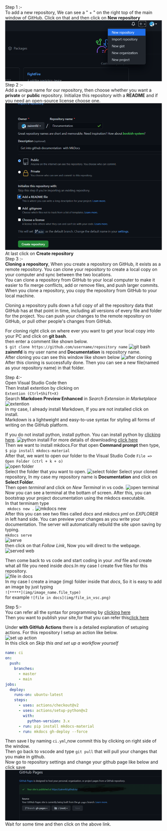 
 
 Step 1 :-   
 To add a new repository, We can see a " + " on the right top of the main window of GitHub. Click on that and then click on **New repository**  
 ![add repo](img/add_repo.png)  
 Step 2 :-  
 Add a unique name for our repository, then choose whether you want a **private** or **public** repository. Initialize this repository with a **README** and if you need an open-source license choose one. 
 ![main info page of repo](img/main_of_repo.png)  
 At last click on **Create repository**  
 Step 3 :-  
 **Cloning a repository**, When you create a repository on GitHub, it exists as a remote repository. You can clone your repository to create a local copy on your computer and sync between the two locations.  
 You can clone a repository from GitHub to your local computer to make it easier to fix merge conflicts, add or remove files, and push larger commits. When you clone a repository, you copy the repository from GitHub to your local machine.  

Cloning a repository pulls down a full copy of all the repository data that GitHub has at that point in time, including all versions of every file and folder for the project. You can push your changes to the remote repository on GitHub, or pull other people's changes from GitHub.

For cloning right click on where ever you want to get your local copy into your PC and click on **git bash**.  
then enter a comment like shown below.  
```$ git clone https://github.com/username/repository name```
![git bash](img/git_bash.png)  
**zainmfd** is my user name and **Documentation** is repository name.  
After cloning you can see this window like shown below
![after cloning](img/after_cloning.png)  
After this cloning is successfully done. Then you can see a new file(named as your repository name) in that folder.  

Step 4:-  
Open Visual Studio Code then  
Then Install extention by clicking on   
```Extention (Ctrl+Shift+X)```  
Search **Markdoen Preview Enhanced** in *Search Extension in Marketplace*  
![extention](img/extention.png)   
In my case, I already install Markdown, If you are not installed click on install.  
Markdown is a lightweight and easy-to-use syntax for styling all forms of writing on the GitHub platform.    

If you do not install python, install python. You can install python by [clicking here](https://www.python.org/downloads/).
![python install](img/python_install.png)
For more details of downloading [click here](https://www.youtube.com/watch?v=UvcQlPZ8ecA)  
Then we want to install mkdocs.For that open **Command prompt** then type,  
```$ pip install mkdocs-material```  
After that, we want to open our folder to the Visual Studio Code
```File => Open Folder (ctrl + k + o)```  
![open folder](img/open_folder.png)  
Select the folder that you want to open.
![select folder](img/select_folder.png)
Select your cloned repository, In my case my repository name is **Documentation** and click on **Select Folder**.  
Then open *terminal* and click on *New Terminal* in vs code.
![open terminal](img/open_terminal.png)  
Now you can see a terminal at the bottam of screen. After this, you can bootstrap your project documentation using the mkdocs executable.  
In that terminam type  
``` mkdocs new .```
![mkdocs new](img/mkdocs_new.png)  
After this you can see two files called *docs* and *mkdocs.yml* on *EXPLORER* in left hand side.
You can preview your changes as you write your documentation. The server will automatically rebuild the site upon saving by typing.  
```mkdocs serve```  
![serve](img/terminal_sr.png)  
then click on that *Follow Link*, Now you will direct to the webpage.  
![served web](img/served.png)  

Then come back to vs code and start coding in  your *.md* file and create what all file you need inside *docs*.In my case I create five files for this repository.  
![file in docs](img/file_in_vsc.png)  
In my case I create a image (img) folder inside that *docs*, So it is easy to add an image by just typing  
```![*****](img/image_name.file_type)```  
for example ```![file in docs](img/file_in_vsc.png) ```  
  
  Step 5:-  
You can refer all the syntax for programming by [clicking here](https://guides.github.com/features/mastering-markdown/)  
Then you want to publish your site,for that you can refer this[click here](https://squidfunk.github.io/mkdocs-material/publishing-your-site/)   

Under **with GitHub Actions** there is a detailed explanation of setuping actions. For this repository I setup an action like below.  
![set up action](img/setupac.png)  
In this click on *Skip this and set up a workflow yourself*  
```  yaml
name: ci
on:
  push:
    branches:
      - master
      - main
jobs:
  deploy:
    runs-on: ubuntu-latest
    steps:
      - uses: actions/checkout@v2
      - uses: actions/setup-python@v2
        with:
          python-version: 3.x
      - run: pip install mkdocs-material
      - run: mkdocs gh-deploy --force 
```
Then save I by naming ```ci.yml```,now commit this by clicking on right side of the window.  
Then go back to vscode and type ```git pull``` that will pull your changes that you make in github.  
Now go to repository settings and change your github page like below and click save  
![github pg](img/githubpg.png)  
Wait for some time and then click on the above link. 
